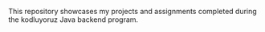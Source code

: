 This repository showcases my projects and assignments completed during the kodluyoruz Java backend program.

